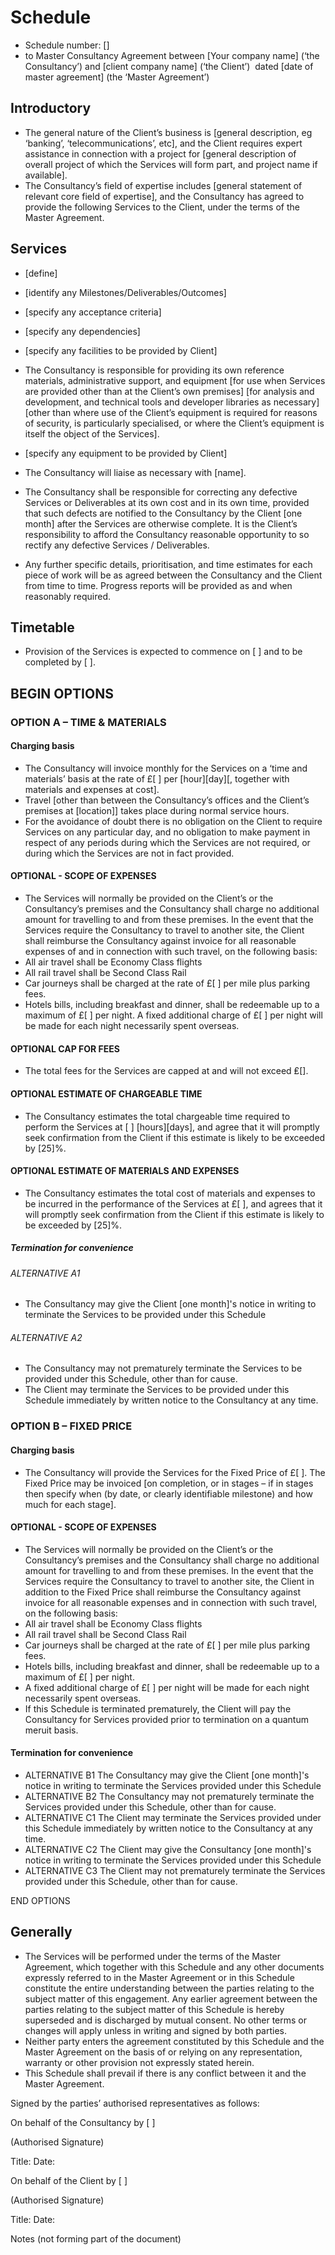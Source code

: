 Schedule 
========

* Schedule number: []
* to Master Consultancy Agreement between [Your company name] (‘the Consultancy’) and [client company name] (‘the Client’)  dated [date of master agreement] (the ‘Master Agreement’)

Introductory
------------

* The general nature of the Client’s business is [general description, eg ‘banking’, ‘telecommunications’, etc], and the Client requires expert assistance in connection with a project for [general description of overall project of which the Services will form part, and project name if available].
* The Consultancy’s field of expertise includes [general statement of relevant core field of expertise], and the Consultancy has agreed to provide the following Services to the Client, under the terms of the Master Agreement.

Services
--------

* [define]
* [identify any Milestones/Deliverables/Outcomes]
* [specify any acceptance criteria]
* [specify any dependencies]
* [specify any facilities to be provided by Client]

* The Consultancy is responsible for providing its own reference materials, administrative support, and equipment [for use when Services are provided other than at the Client’s own premises] [for analysis and development, and technical tools and developer libraries as necessary] [other than where use of the Client’s equipment is required for reasons of security, is particularly specialised, or where the Client’s equipment is itself the object of the Services].
* [specify any equipment to be provided by Client]
* The Consultancy will liaise as necessary with [name].
* The Consultancy shall be responsible for correcting any defective Services or Deliverables at its own cost and in its own time, provided that such defects are notified to the Consultancy by the Client [one month] after the Services are otherwise complete.  It is the Client’s responsibility to afford the Consultancy reasonable opportunity to so rectify any defective Services / Deliverables.
* Any further specific details, prioritisation, and time estimates for each piece of work will be as agreed between the Consultancy and the Client from time to time. Progress reports will be provided as and when reasonably required. 

Timetable
---------

* Provision of the Services is expected to commence on [ ] and to be completed by [ ].

BEGIN OPTIONS
-------------

### OPTION A – TIME & MATERIALS

#### Charging basis

* The Consultancy will invoice monthly for the Services on a ‘time and materials’ basis at the rate of £[ ] per [hour][day][, together with materials and expenses at cost]. 
* Travel [other than between the Consultancy’s offices and the Client’s premises at [location]] takes place during normal service hours. 
* For the avoidance of doubt there is no obligation on the Client to require Services on any particular day, and no obligation to make payment in respect of any periods during which the Services are not required, or during which the Services are not in fact provided.

#### OPTIONAL - SCOPE OF EXPENSES

* The Services will normally be provided on the Client’s or the Consultancy’s premises and the Consultancy shall charge no additional amount for travelling to and from these premises. In the event that the Services require the Consultancy to travel to another site, the Client shall reimburse the Consultancy against invoice for all reasonable expenses of and in connection with such travel, on the following basis:
* All air travel shall be Economy Class flights
* All rail travel shall be Second Class Rail
* Car journeys shall be charged at the rate of £[ ] per mile plus parking fees.
* Hotels bills, including breakfast and dinner, shall be redeemable up to a maximum of £[ ] per night.
A fixed additional charge of £[ ] per night will be made for each night necessarily spent overseas.

#### OPTIONAL CAP FOR FEES

* The total fees for the Services are capped at and will not exceed ₤[]. 

#### OPTIONAL ESTIMATE OF CHARGEABLE TIME

* The Consultancy estimates the total chargeable time required to perform the Services at [ ] [hours][days], and agree that it will promptly seek confirmation from the Client if this estimate is likely to be exceeded by [25]%.

#### OPTIONAL ESTIMATE OF MATERIALS AND EXPENSES

* The Consultancy estimates the total cost of materials and expenses to be incurred in the performance of the Services at £[ ], and agrees that it will promptly seek confirmation from the Client if this estimate is likely to be exceeded by [25]%.

##### Termination for convenience

###### ALTERNATIVE A1

* The Consultancy may give the Client [one month]'s notice in writing to terminate the Services to be provided under this Schedule

###### ALTERNATIVE A2

* The Consultancy may not prematurely terminate the Services to be provided under this Schedule, other than for cause. 
* The Client may terminate the Services to be provided under this Schedule immediately by written notice to the Consultancy at any time.

### OPTION B – FIXED PRICE

#### Charging basis

* The Consultancy will provide the Services for the Fixed Price of £[ ]. The Fixed Price may be invoiced [on completion, or in stages – if in stages then specify when (by date, or clearly identifiable milestone) and how much for each stage].

#### OPTIONAL - SCOPE OF EXPENSES

* The Services will normally be provided on the Client’s or the Consultancy’s premises and the Consultancy shall charge no additional amount for travelling to and from these premises. In the event that the Services require the Consultancy to travel to another site, the Client in addition to the Fixed Price shall reimburse the Consultancy against invoice for all reasonable expenses and in connection with such travel, on the following basis:
* All air travel shall be Economy Class flights
* All rail travel shall be Second Class Rail
* Car journeys shall be charged at the rate of £[ ] per mile plus parking fees.
* Hotels bills, including breakfast and dinner, shall be redeemable up to a maximum of £[ ] per night.
* A fixed additional charge of £[ ] per night will be made for each night necessarily spent overseas.
* If this Schedule is terminated prematurely, the Client will pay the Consultancy for Services provided prior to termination on a quantum meruit basis.

#### Termination for convenience

* ALTERNATIVE B1 The Consultancy may give the Client [one month]'s notice in writing to terminate the Services provided under this Schedule
* ALTERNATIVE B2 The Consultancy may not prematurely terminate the Services provided under this Schedule, other than for cause. 
* ALTERNATIVE C1 The Client may terminate the Services provided under this Schedule immediately by written notice to the Consultancy at any time.
* ALTERNATIVE C2 The Client may give the Consultancy [one month]'s notice in writing to terminate the Services provided under this Schedule
* ALTERNATIVE C3 The Client may not prematurely terminate the Services provided under this Schedule, other than for cause. 

END OPTIONS

Generally
---------

* The Services will be performed under the terms of the Master Agreement, which together with this Schedule and any other documents expressly referred to in the Master Agreement or in this Schedule constitute the entire understanding between the parties relating to the subject matter of this engagement. Any earlier agreement between the parties relating to the subject matter of this Schedule is hereby superseded and is discharged by mutual consent. No other terms or changes will apply unless in writing and signed by both parties.
* Neither party enters the agreement constituted by this Schedule and the Master Agreement on the basis of or relying on any representation, warranty or other provision not expressly stated herein.
* This Schedule shall prevail if there is any conflict between it and the Master Agreement.

Signed by the parties’ authorised representatives as follows:

On behalf of the Consultancy by [ ]

(Authorised Signature)

Title: Date:

On			 behalf of the Client by [ ]

(Authorised Signature)

Title: Date:

Notes (not forming part of the document)

